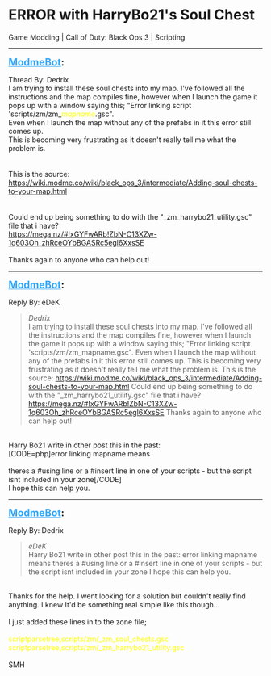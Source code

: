 # ERROR with HarryBo21's Soul Chest
Game Modding | Call of Duty: Black Ops 3 | Scripting

---
<strong style="font-size: 1.4em;"><span style="text-decoration: underline;text-decoration-color: #34a7f9;"><span style="color:#34a7f9;">ModmeBot</span></span>:</strong>

<p>Thread By: Dedrix<br />I am trying to install these soul chests into my map. I&#39;ve followed all the instructions and the map compiles fine, however when I launch the game it pops up with a window saying this; &quot;Error linking script &#39;scripts/zm/zm_<span style="color:#ffff00;"><em>mapname</em></span>.gsc&quot;.<br />Even when I launch the map without any of the prefabs in it this error still comes up.<br />This is becoming very frustrating as it doesn&#39;t really tell me what the problem is.<br /> <br /> <br />This is the source:<br /><a href="https://wiki.modme.co/wiki/black_ops_3/intermediate/Adding-soul-chests-to-your-map.html">https://wiki.modme.co/wiki/black_ops_3/intermediate/Adding-soul-chests-to-your-map.html</a><br /> <br /> <br />Could end up being something to do with the &quot;_zm_harrybo21_utility.gsc&quot; file that i have?<br /><a href="https://mega.nz/#!xGYFwARb!ZbN-C13XZw-1q603Oh_zhRceOYbBGASRc5egl6XxsSE">https://mega.nz/#!xGYFwARb!ZbN-C13XZw-1q603Oh_zhRceOYbBGASRc5egl6XxsSE</a><br /> <br />Thanks again to anyone who can help out!</p>

---
<strong style="font-size: 1.4em;"><span style="text-decoration: underline;text-decoration-color: #34a7f9;"><span style="color:#34a7f9;">ModmeBot</span></span>:</strong>

<p>Reply By: eDeK<br /><blockquote><em>Dedrix</em><br />I am trying to install these soul chests into my map. I&#39;ve followed all the instructions and the map compiles fine, however when I launch the game it pops up with a window saying this; &quot;Error linking script &#39;scripts/zm/zm_mapname.gsc&quot;. Even when I launch the map without any of the prefabs in it this error still comes up. This is becoming very frustrating as it doesn&#39;t really tell me what the problem is.     This is the source: <a href="https://wiki.modme.co/wiki/black_ops_3/intermediate/Adding-soul-chests-to-your-map.html">https://wiki.modme.co/wiki/black_ops_3/intermediate/Adding-soul-chests-to-your-map.html</a>     Could end up being something to do with the &quot;_zm_harrybo21_utility.gsc&quot; file that i have? <a href="https://mega.nz/#!xGYFwARb!ZbN-C13XZw-1q603Oh_zhRceOYbBGASRc5egl6XxsSE">https://mega.nz/#!xGYFwARb!ZbN-C13XZw-1q603Oh_zhRceOYbBGASRc5egl6XxsSE</a>   Thanks again to anyone who can help out!            </blockquote><br /> Harry Bo21 write in other post this in the past:<br />[CODE=php]error linking mapname means <br /><br />theres a #using line or a #insert line in one of your scripts - but the script isnt included in your zone[/CODE]<br />I hope this can help you.</p>

---
<strong style="font-size: 1.4em;"><span style="text-decoration: underline;text-decoration-color: #34a7f9;"><span style="color:#34a7f9;">ModmeBot</span></span>:</strong>

<p>Reply By: Dedrix<br /><blockquote><em>eDeK</em><br />Harry Bo21 write in other post this in the past: error linking mapname means theres a #using line or a #insert line in one of your scripts - but the script isnt included in your zone I hope this can help you.</blockquote><br /> Thanks for the help. I went looking for a solution but couldn&#39;t really find anything. I knew It&#39;d be something real simple like this though...<br /> <br />I just added these lines in to the zone file;<br /> <br /><span style="color:#ffff00;">scriptparsetree,scripts/zm/_zm_soul_chests.gsc</span><br /><span style="color:#ffff00;">scriptparsetree,scripts/zm/_zm_harrybo21_utility.gsc</span><br /> <br />SMH</p>
